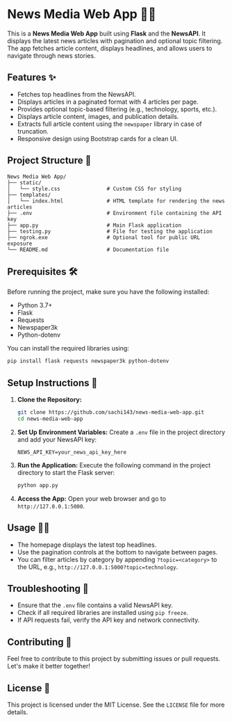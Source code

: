 # News Media Web App 📡📰

This is a **News Media Web App** built using **Flask** and the **NewsAPI**. It displays the latest news articles with pagination and optional topic filtering. The app fetches article content, displays headlines, and allows users to navigate through news stories.

## Features ✨
- Fetches top headlines from the NewsAPI.
- Displays articles in a paginated format with 4 articles per page.
- Provides optional topic-based filtering (e.g., technology, sports, etc.).
- Displays article content, images, and publication details.
- Extracts full article content using the `newspaper` library in case of truncation.
- Responsive design using Bootstrap cards for a clean UI.

## Project Structure 📂

```
News Media Web App/
├── static/
│   └── style.css               # Custom CSS for styling
├── templates/
│   └── index.html              # HTML template for rendering the news articles
├── .env                        # Environment file containing the API key
├── app.py                      # Main Flask application
├── testing.py                  # File for testing the application
├── ngrok.exe                   # Optional tool for public URL exposure
└── README.md                   # Documentation file
```

## Prerequisites 🛠️

Before running the project, make sure you have the following installed:

- Python 3.7+
- Flask
- Requests
- Newspaper3k
- Python-dotenv

You can install the required libraries using:

```bash
pip install flask requests newspaper3k python-dotenv
```

## Setup Instructions 🚀

1. **Clone the Repository:**
   ```bash
   git clone https://github.com/sachi143/news-media-web-app.git
   cd news-media-web-app
   ```

2. **Set Up Environment Variables:**
   Create a `.env` file in the project directory and add your NewsAPI key:

   ```
   NEWS_API_KEY=your_news_api_key_here
   ```

3. **Run the Application:**
   Execute the following command in the project directory to start the Flask server:

   ```bash
   python app.py
   ```

4. **Access the App:**
   Open your web browser and go to `http://127.0.0.1:5000`.

## Usage 🏄‍♂️

- The homepage displays the latest top headlines.
- Use the pagination controls at the bottom to navigate between pages.
- You can filter articles by category by appending `?topic=<category>` to the URL, e.g., `http://127.0.0.1:5000?topic=technology`.

## Troubleshooting 🐛

- Ensure that the `.env` file contains a valid NewsAPI key.
- Check if all required libraries are installed using `pip freeze`.
- If API requests fail, verify the API key and network connectivity.

## Contributing 🤝

Feel free to contribute to this project by submitting issues or pull requests. Let's make it better together!

## License 📜

This project is licensed under the MIT License. See the `LICENSE` file for more details.